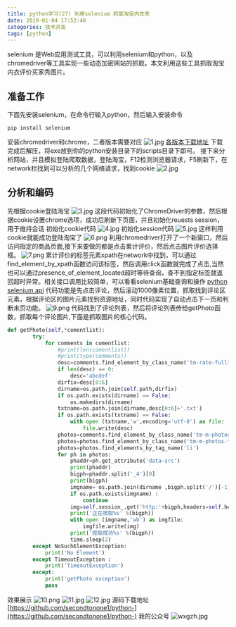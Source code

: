 ```yaml
---
title: python学习(27) 利用selenium 抓取淘宝内衣秀
date: 2019-01-04 17:52:48
categories: 技术开发
tags: [python]
---
```

selenium 是Web应用测试工具，可以利用selenium和python，以及chromedriver等工具实现一些动态加密网站的抓取。本文利用这些工具抓取淘宝内衣评价买家秀图片。
## 准备工作
下面先安装selenium，在命令行输入python，然后输入安装命令
```
pip install selenium
```
<!--more-->
安装chromedriver和chrome，二者版本需要对应
![1.jpg](1.jpg)
[各版本下载地址](http://chromedriver.storage.googleapis.com/index.html)
下载完成后解压，将exe放到你的python安装目录下的scripts目录下即可。
接下来分析网站，并且模拟登陆爬取数据，登陆淘宝，F12检测浏览器请求，F5刷新下，在network栏找到可以分析的几个网络请求，找到cookie
![2.jpg](2.jpg)
## 分析和编码
先根据cookie登陆淘宝
![3.jpg](3.jpg)
这段代码初始化了ChromeDriver的参数，然后根据cookie设置chrome选项，成功后刷新下页面，并且初始化reuests session，用于维持会话
初始化cookie代码
![4.jpg](4.jpg)
初始化session代码
![5.jpg](5.jpg)
这样利用cookie就能成功登陆淘宝了
![6.png](6.png)
利用chromedriver打开了一个新窗口，然后访问指定的商品页面,接下来要做的都是点击累计评价，然后点击图片评价选择框。
![7.png](7.png)
累计评价的标签元素xpath在network中找到，可以通过find_element_by_xpath函数访问该标签，然后调用click函数就完成了点击,当然也可以通过presence_of_element_located超时等待查询，查不到指定标签就返回超时异常。相关接口调用比较简单，可以看看selenium基础查询和操作
[python selenium api](https://www.baidu.com/link?url=BqZR2bZzT7uoVWyJz-1kttyJLDGbAY0dVh9lm5Rjw3C_gZSjvHtNcIsXKoNp2RLz&wd=&eqid=ebed84ff000a6997000000035c2f36af)
代码功能是先点击评论，然后滚动1000像素位置，抓取找到评论区元素，根据评论区的图片元素找到资源地址，同时代码实现了自动点击下一页和判断末页功能。
![9.png](9.png)
代码找到了评论列表，然后将评论列表传给getPhoto函数，抓取每个评论图片,下面是抓取图片的核心代码。
``` python
def getPhoto(self,*comentlist):
        try:
            for comments in comentlist:
                #print(len(comentlist))
                #print(type(comments))
                desc=comments.find_element_by_class_name('tm-rate-fulltxt').text
                if len(desc) == 0:
                    desc='abcdef'
                dirfix=desc[0:6]
                dirname=os.path.join(self.path,dirfix)
                if os.path.exists(dirname) == False:
                    os.makedirs(dirname)
                txtname=os.path.join(dirname,desc[0:6]+'.txt')
                if os.path.exists(txtname) == False:
                    with open (txtname,'w',encoding='utf-8') as file:
                        file.write(desc)
                photos=comments.find_element_by_class_name('tm-m-photos')
                photos=photos.find_element_by_class_name('tm-m-photos-thumb')
                photos=photos.find_elements_by_tag_name('li')
                for ph in photos:
                    phaddr=ph.get_attribute('data-src')
                    print(phaddr)
                    bigph=phaddr.split('_4')[0]
                    print(bigph)
                    imgname= os.path.join(dirname ,bigph.split('/')[-1])
                    if os.path.exists(imgname) :
                        continue
                    img=self.session_.get('http:'+bigph,headers=self.headers_,cookies=self.cookiejar_).content
                    print('正在爬取%s' %(bigph))
                    with open (imgname,'wb') as imgfile:
                        imgfile.write(img)
                    print('爬取成功%s' %(bigph))
                    time.sleep(2)
        except NoSuchElementException:
            print('No Element')
        except TimeoutException :
            print('TimeoutException')
        except:
            print('getPhoto exception')    
            pass        
```
效果展示
![10.png](10.png)
![11.jpg](11.jpg)
![12.jpg](12.jpg)
源码下载地址
[https://github.com/secondtonone1/python-](https://github.com/secondtonone1/python-)
我的公众号
![wxgzh.jpg](wxgzh.jpg)





